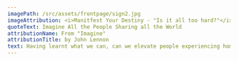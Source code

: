 ```yaml
---
imagePath: /src/assets/frontpage/sign2.jpg
imageAttribution: <i>Manitfest Your Destiny - "Is it all too hard?"</i> By Alex Proimos - <a href="https://creativecommons.org/licenses/by-sa/2.0/deed.en" class="text-blue-500 underline" >CC BY 2.0</a>
quoteText: Imagine All the People Sharing all the World
attributionName: From "Imagine"
attributionTitle: by John Lennon
text: Having learnt what we can, can we elevate people experiencing homelessness on our list of priorities? If we did, where would that lead us? Would we take the time to write to our elected representatives on the municipal, provincial, and federal levels to let them know our concerns? Perhaps participate in a peaceful demonstration? Promote understanding? Show compassion? Volunteer? Give? Support a fundraiser? What if we all did just a little? This is the question that gave birth to the "Autumn Song Concert and Art Auction". It has grown from that question to an idea to a scheduled event. It's come this far because so many musicians,	artists, and vollunteers have stepped up to make it happen. Now we need you to help bring it home. Come join us	on October 4th. Enjoy the music, bid on art, show your support, and be a part of the solution.
---
```


